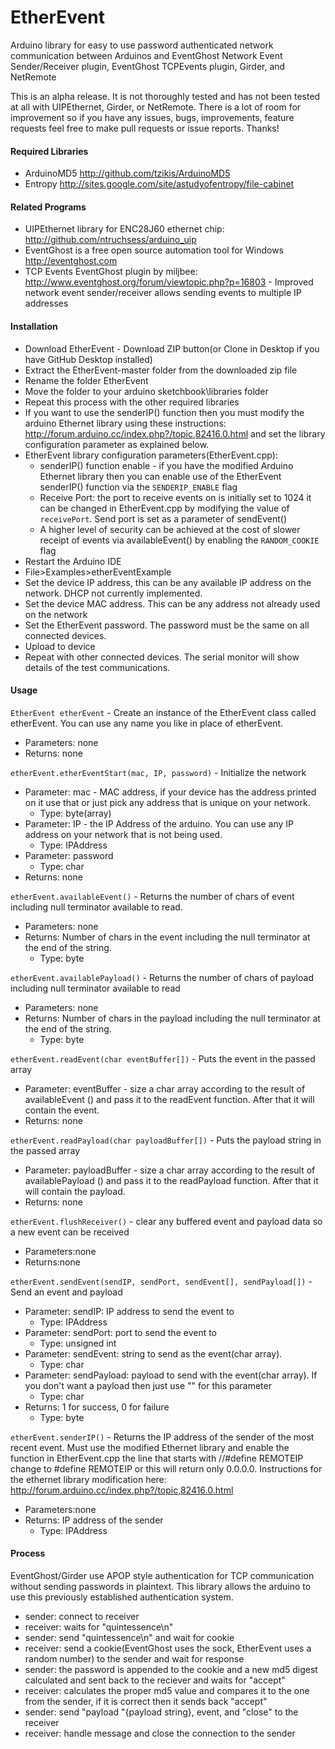 EtherEvent
==========

Arduino library for easy to use password authenticated network communication between Arduinos and EventGhost Network Event Sender/Receiver plugin, EventGhost TCPEvents plugin, Girder, and NetRemote

This is an alpha release. It is not thoroughly tested and has not been tested at all with UIPEthernet, Girder, or NetRemote. There is a lot of room for improvement so if you have any issues, bugs, improvements, feature requests feel free to make pull requests or issue reports. Thanks!

#### Required Libraries
- ArduinoMD5 http://github.com/tzikis/ArduinoMD5
- Entropy http://sites.google.com/site/astudyofentropy/file-cabinet

#### Related Programs
- UIPEthernet library for ENC28J60 ethernet chip: http://github.com/ntruchsess/arduino_uip
- EventGhost is a free open source automation tool for Windows http://eventghost.com
- TCP Events EventGhost plugin by miljbee: http://www.eventghost.org/forum/viewtopic.php?p=16803 - Improved network event sender/receiver allows sending events to multiple IP addresses

#### Installation
- Download EtherEvent - Download ZIP button(or Clone in Desktop if you have GitHub Desktop installed)
- Extract the EtherEvent-master folder from the downloaded zip file
- Rename the folder EtherEvent
- Move the folder to your arduino sketchbook\libraries folder
- Repeat this process with the other required libraries
- If you want to use the senderIP() function then you must modify the arduino Ethernet library using these instructions: http://forum.arduino.cc/index.php?/topic,82416.0.html and set the library configuration parameter as explained below.
- EtherEvent library configuration parameters(EtherEvent.cpp):
  - senderIP() function enable - if you have the modified Arduino Ethernet library then you can enable use of the EtherEvent senderIP() function via the `SENDERIP_ENABLE` flag
  - Receive Port: the port to receive events on is initially set to 1024 it can be changed in EtherEvent.cpp by modifying the value of `receivePort`. Send port is set as a parameter of sendEvent()
  - A higher level of security can be achieved at the cost of slower receipt of events via availableEvent() by enabling the `RANDOM_COOKIE` flag  
- Restart the Arduino IDE
- File>Examples>etherEventExample
- Set the device IP address, this can be any available IP address on the network. DHCP not currently implemented.
- Set the device MAC address. This can be any address not already used on the network
- Set the EtherEvent password. The password must be the same on all connected devices.
- Upload to device
- Repeat with other connected devices. The serial monitor will show details of the test communications.

#### Usage
`EtherEvent etherEvent` - Create an instance of the EtherEvent class called etherEvent. You can use any name you like in place of etherEvent.
- Parameters: none
- Returns: none

`etherEvent.etherEventStart(mac, IP, password)` - Initialize the network
- Parameter: mac - MAC address, if your device has the address printed on it use that or just pick any address that is unique on your network.
  - Type: byte(array)
- Parameter: IP - the IP Address of the arduino. You can use any IP address on your network that is not being used.
  - Type: IPAddress
- Parameter: password
  - Type: char
- Returns: none

`etherEvent.availableEvent()` - Returns the number of chars of event including null terminator available to read.
- Parameters: none
- Returns: Number of chars in the event including the null terminator at the end of the string.
  - Type: byte

`etherEvent.availablePayload()` - Returns the number of chars of payload including null terminator available to read
- Parameters: none
- Returns: Number of chars in the payload including the null terminator at the end of the string.
  - Type: byte

`etherEvent.readEvent(char eventBuffer[])` - Puts the event in the passed array
- Parameter: eventBuffer - size a char array according to the result of availableEvent () and pass it to the readEvent  function. After that it will contain the event.
- Returns: none

`etherEvent.readPayload(char payloadBuffer[])` - Puts the payload string in the passed array
- Parameter: payloadBuffer - size a char array according to the result of availablePayload () and pass it to the readPayload  function. After that it will contain the payload.
- Returns: none   

`etherEvent.flushReceiver()` - clear any buffered event and payload data so a new event can be received
- Parameters:none
- Returns:none

`etherEvent.sendEvent(sendIP, sendPort, sendEvent[], sendPayload[])` - Send an event and payload
- Parameter: sendIP: IP address to send the event to
  - Type: IPAddress
- Parameter: sendPort: port to send the event to
  - Type: unsigned int
- Parameter: sendEvent: string to send as the event(char array).
  - Type: char
- Parameter: sendPayload: payload to send with the event(char array). If you don't want a payload then just use "" for this parameter
  - Type: char
- Returns: 1 for success, 0 for failure
  - Type: byte

`etherEvent.senderIP()` - Returns the IP address of the sender of the most recent event. Must use the modified Ethernet library and enable the function in EtherEvent.cpp the line that starts with //#define REMOTEIP change to #define REMOTEIP or this will return only 0.0.0.0. Instructions for the ethernet library modification here: http://forum.arduino.cc/index.php?/topic,82416.0.html
- Parameters:none
- Returns: IP address of the sender
  - Type: IPAddress


#### Process
EventGhost/Girder use APOP style authentication for TCP communication without sending passwords in plaintext. This library allows the arduino to use this previously established authentication system.
- sender: connect to receiver
- receiver: waits for "quintessence\n"
- sender: send "quintessence\n" and wait for cookie
- receiver: send a cookie(EventGhost uses the sock, EtherEvent uses a random number) to the sender and wait for response
- sender: the password is appended to the cookie and a new md5 digest calculated and sent back to the reciever and waits for "accept"
- receiver: calculates the proper md5 value and compares it to the one from the sender, if it is correct then it sends back "accept"
- sender: send "payload "{payload string}, event, and "close" to the receiver
- receiver: handle message and close the connection to the sender
